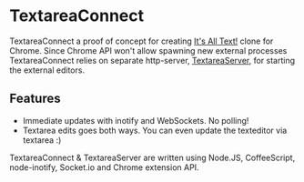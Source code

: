

# TextareaConnect

TextareaConnect a proof of concept for creating [It's All Text!][] clone for
Chrome. Since Chrome API won't allow spawning new external processes
TextareaConnect relies on separate http-server, [TextareaServer][], for
starting the external editors.



## Features

- Immediate updates with inotify and WebSockets. No polling!
- Textarea edits goes both ways. You can even update the texteditor via
  textarea :)


TextareaConnect & TextareaServer are written using Node.JS, CoffeeScript,
node-inotify, Socket.io and Chrome extension API.

[It's All Text!]: https://addons.mozilla.org/en-US/firefox/addon/its-all-text/
[TextareaServer]: https://github.com/epeli/TextareaServer
